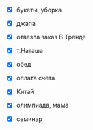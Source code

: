 - [x] букеты, уборка
- [x] джапа
- [x] отвезла заказ В Тренде
- [x] т.Наташа
- [x] обед
- [x] оплата счёта
- [x] Китай
- [x] олимпиада, мама
- [x] семинар

